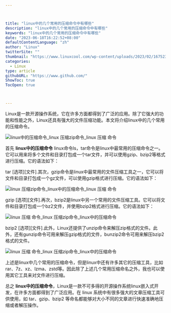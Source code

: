 ```yaml
---



title: "linux中的几个常用的压缩命令中有哪些"
description: "linux中的几个常用的压缩命令中有哪些"
keywords: "linux中的几个常用的压缩命令中有哪些"
date: "2023-06-18T16:22:52+08:00"
defaultContentLanguage: "zh"
author: "Linux"
twitterSite: ""
thumbnail: "https://www.linuxcool.com/wp-content/uploads/2023/02/1675232602839_0.jpg"
categories:
  - Linux
type: article
githubURL: "https://www.github.com/"
ShowToc: true
TocOpen: true



---
```


Linux是一款开源操作系统，它在许多方面都得到了广泛的应用。除了它强大的功能和性能之外，Linux还具有强大的文件压缩功能。本文将介绍linux中的几个常用的压缩命令。

![linux中的压缩命令_linux 压缩zip命令_linux 压缩 命令](https://www.linuxcool.com/wp-content/uploads/2023/02/1675232602839_0.jpg)

首先 **linux中的压缩命令** linux命令ls，tar命令是linux中最常用的压缩命令之一。它可以用来将多个文件和目录打包成一个tar文件，并可以使用gzip、bzip2等格式进行压缩。它的语法如下：

tar [选项][文件].其次，gzip命令是linux中最常用的文件压缩工具之一，它可以将文件和目录打包成一个gz文件，可以使用gzip格式进行压缩。它的语法如下：

![linux 压缩zip命令_linux中的压缩命令_linux 压缩 命令](https://www.linuxcool.com/wp-content/uploads/2023/02/1675232602839_1.png)

gzip [选项][文件].再次，bzip2是linux中另一个常用的文件压缩工具。它可以将文件和目录打包成一个bz2文件，并使用bzip2格式进行压缩。它的语法如下：

![linux 压缩 命令_linux 压缩zip命令_linux中的压缩命令](https://www.linuxcool.com/wp-content/uploads/2023/02/1675232602839_2.png)

bzip2 [选项][文件].此外，Linux还提供了unzip命令来解压zip格式的文件。此外，还有gunzip命令可用来解压gzip格式的文件，bunzip2命令可用来解压bzip2格式的文件。

![linux 压缩 命令_linux 压缩zip命令_linux中的压缩命令](https://www.linuxcool.com/wp-content/uploads/2023/02/1675232602839_3.jpg)

上述是linux中几个常用的压缩命令，但是linux中还有许多其它的压缩工具，比如rar、7z、xz、lzma、zstd等。因此除了上述几个常用压缩命名之外，我也可以使用其它工具来对文件进行压缩。

总之 **linux中的压缩命令**，Linux是一款不可多得的开源操作系统linux嵌入式开发，在许多方面都得到了广泛应用。在 linux 系统中有很多强大的文章压缩工具可供使用，如 tar、gzip、bzip2 等命名都能够对大小不同的文章进行快速准确地压缩或者解压操作。